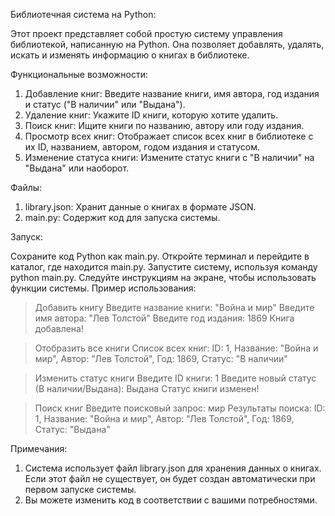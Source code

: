 Библиотечная система на Python:

Этот проект представляет собой простую систему управления библиотекой, написанную на Python. Она позволяет добавлять, удалять, искать и изменять информацию о книгах в библиотеке.

Функциональные возможности:

1. Добавление книг: Введите название книги, имя автора, год издания и статус ("В наличии" или "Выдана").
2. Удаление книг: Укажите ID книги, которую хотите удалить.
3. Поиск книг: Ищите книги по названию, автору или году издания.
4. Просмотр всех книг: Отображает список всех книг в библиотеке с их ID, названием, автором, годом издания и статусом.
5. Изменение статуса книги: Измените статус книги с "В наличии" на "Выдана" или наоборот.
   
Файлы:

1. library.json: Хранит данные о книгах в формате JSON.
2. main.py: Содержит код для запуска системы.
   
Запуск:

Сохраните код Python как main.py.
Откройте терминал и перейдите в каталог, где находится main.py.
Запустите систему, используя команду python main.py.
Следуйте инструкциям на экране, чтобы использовать функции системы.
Пример использования:

> Добавить книгу
Введите название книги: "Война и мир"
Введите имя автора: "Лев Толстой"
Введите год издания: 1869
Книга добавлена!

> Отобразить все книги
Список всех книг:
ID: 1, Название: "Война и мир", Автор: "Лев Толстой", Год: 1869, Статус: "В наличии"

> Изменить статус книги
Введите ID книги: 1
Введите новый статус (В наличии/Выдана): Выдана
Статус книги изменен!

> Поиск книг
Введите поисковый запрос: мир
Результаты поиска:
ID: 1, Название: "Война и мир", Автор: "Лев Толстой", Год: 1869, Статус: "Выдана"


Примечания:

1. Система использует файл library.json для хранения данных о книгах. Если этот файл не существует, он будет создан автоматически при первом запуске системы.
2. Вы можете изменить код в соответствии с вашими потребностями.
